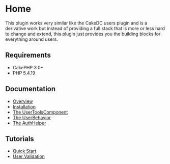 Home
====

This plugin works very similar like the CakeDC users plugin and is a derivative work but instead of providing a full stack that is more or less hard to change and extend, this plugin just provides you the building blocks for everything around users.

Requirements
------------

* CakePHP 3.0+
* PHP 5.4.19

Documentation
-------------

* [Overview](Documentation/Overview.md)
* [Installation](Documentation/Installation.md)
* [The UserToolsComponent](Documentation/The-User-Tools-Component.md)
* [The UserBehavior](Documentation/The-User-Behavior.md)
* [The AuthHelper](Documentation/The-Auth-Helper.md)

Tutorials
---------

* [Quick Start](Tutorials/Quick-Start.md)
* [User Validation](Tutorials/User-Validation.md)
